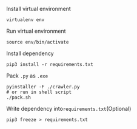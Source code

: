 Install virtual environment
```
virtualenv env
```
Run virtual environment
```
source env/bin/activate
```
Install dependency
```
pip3 install -r requirements.txt
```
Pack `.py` as `.exe`
```
pyinstaller -F ./crawler.py
# or run in shell script
./pack.sh
```
Write dependency into`requirements.txt`(Optional)
```
pip3 freeze > requirements.txt
```